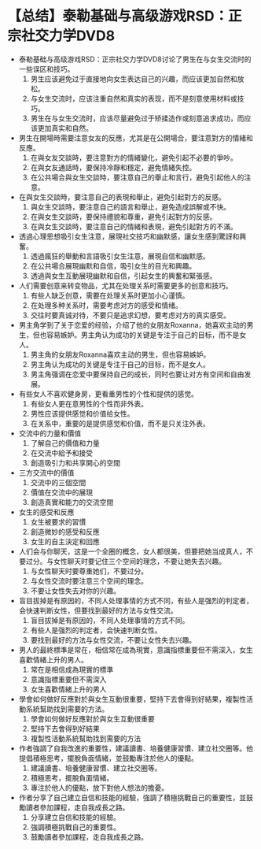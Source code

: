 # 【总结】泰勒基础与高级游戏RSD：正宗社交力学DVD8

-   泰勒基础与高级游戏RSD：正宗社交力学DVD8讨论了男生在与女生交流时的一些误区和技巧。
    1.  男生应该避免过于直接地向女生表达自己的兴趣，而应该更加自然和放松。
    2.  与女生交流时，应该注重自然和真实的表现，而不是刻意使用材料或技巧。
    3.  男生在与女生交流时，应该尽量避免过于矫揉造作或刻意追求成功，而应该更加真实和自然。
-   男生在開場時需要注意女友的反應，尤其是在公開場合，要注意對方的情緒和反應。
    1.  在與女友交談時，要注意對方的情緒變化，避免引起不必要的爭吵。
    2.  在與女友通話時，要保持冷靜和穩定，避免情緒失控。
    3.  在公共場合與女生交談時，要注意自己的舉止和言行，避免引起他人的注意。
-   在與女生交談時，要注意自己的表現和舉止，避免引起對方的反感。
    1.  與女生交談時，要注意自己的語言和舉止，避免造成誤解或不快。
    2.  在與女生交談時，要保持禮貌和尊重，避免引起對方的反感。
    3.  在與女生交談時，要注意自己的情緒和表現，避免引起對方的不滿。
-   透過心理思想吸引女生注意，展現社交技巧和幽默感，讓女生感到驚訝和興奮。
    1.  透過瘋狂的舉動和言語吸引女生注意，展現自信和幽默感。
    2.  在公共場合展現幽默和自信，吸引女生的目光和興趣。
    3.  透過與女生互動展現幽默和自信，引起女生的興奮和緊張感。
-   人们需要创意来转变物品，尤其在处理关系时需要更多的创意和技巧。
    1.  有些人缺乏创意，需要在处理关系时更加小心谨慎。
    2.  在处理多种关系时，需要考虑对方的感受和情绪。
    3.  交往时要真诚对待，不要只是追求幻想，要考虑对方的真实感受。
-   男主角学到了关于恋爱的经验，介绍了他的女朋友Roxanna，她喜欢主动的男生，但也容易嫉妒。男主角认为成功的关键是专注于自己的目标，而不是女人。
    1.  男主角的女朋友Roxanna喜欢主动的男生，但也容易嫉妒。
    2.  男主角认为成功的关键是专注于自己的目标，而不是女人。
    3.  男主角强调在恋爱中要保持自己的成长，同时也要让对方有空间和自由发展。
-   有些女人不喜欢健身房，更看重男性的个性和提供的感觉。
    1.  有些女人更在意男性的个性而非外表。
    2.  男性应该提供感觉和价值给女性。
    3.  在关系中，重要的是提供感觉和价值，而不是只关注外表。
-   交流中的力量和價值
    1.  了解自己的價值和力量
    2.  在交流中給予和接受
    3.  創造吸引力和共享開心的空間
-   三方交流中的價值
    1.  交流中的三個空間
    2.  價值在交流中的展現
    3.  創造真實和能力的交流空間
-   女生的感受和反應
    1.  女生被要求的習慣
    2.  創造微妙的感受和反應
    3.  女生的自主決定和回應
-   人们会与你聊天，这是一个全圈的概念，女人都很美，但要把她当成真人，不要过分。与女性聊天时要记住三个空间的理念，不要让她失去兴趣。
    1.  与女性聊天时要尊重她们，不要过分。
    2.  与女性交流时要注意三个空间的理念。
    3.  不要让女性失去对你的兴趣。
-   盲目拔掉是有原因的，不同人处理事情的方式不同，有些人是强烈的判定者，会快速判断女性，但要找到最好的方法与女性交流。
    1.  盲目拔掉是有原因的，不同人处理事情的方式不同。
    2.  有些人是强烈的判定者，会快速判断女性。
    3.  要找到最好的方法与女性交流，不要让女性失去兴趣。
-   男人的最終標準是常在，相信常在成為現實，意識指標重要但不需深入，女生喜歡情緒上升的男人。
    1.  常在是相信成為現實的標準
    2.  意識指標重要但不需深入
    3.  女生喜歡情緒上升的男人
-   學會如何做好反應對於與女生互動很重要，堅持下去會得到好結果，複製性活動系統幫助找到需要的方法。
    1.  學會如何做好反應對於與女生互動很重要
    2.  堅持下去會得到好結果
    3.  複製性活動系統幫助找到需要的方法
-   作者強調了自我改進的重要性，建議讀書、培養健康習慣、建立社交圈等。他提倡積極思考，擺脫負面情緒，並鼓勵專注於他人的優點。
    1.  建議讀書、培養健康習慣、建立社交圈等。
    2.  積極思考，擺脫負面情緒。
    3.  專注於他人的優點，放下對他人想法的擔憂。
-   作者分享了自己建立自信和技能的經驗，強調了積極挑戰自己的重要性，並鼓勵讀者參加課程，走自我成長之路。
    1.  分享建立自信和技能的經驗。
    2.  強調積極挑戰自己的重要性。
    3.  鼓勵讀者參加課程，走自我成長之路。